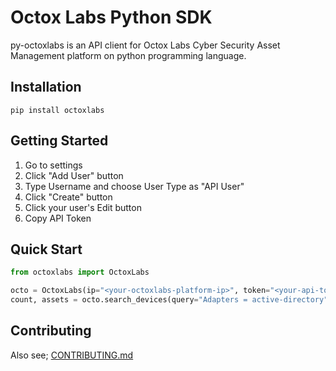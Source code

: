 # Octox Labs Python SDK
py-octoxlabs is an API client for Octox Labs Cyber Security Asset Management platform on python programming language.

## Installation
```shell
pip install octoxlabs
```

## Getting Started
1. Go to settings
2. Click "Add User" button
3. Type Username and choose User Type as "API User"
4. Click "Create" button
5. Click your user's Edit button
6. Copy API Token

## Quick Start

```python
from octoxlabs import OctoxLabs

octo = OctoxLabs(ip="<your-octoxlabs-platform-ip>", token="<your-api-token>")
count, assets = octo.search_devices(query="Adapters = active-directory")
```

## Contributing
Also see; [CONTRIBUTING.md](CONTRIBUTING.md)